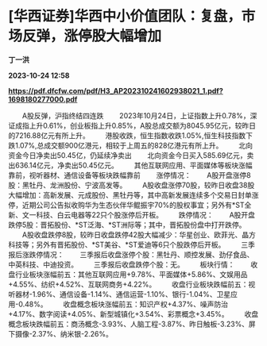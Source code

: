 # [华西证券]华西中小价值团队：复盘，市场反弹，涨停股大幅增加
**丁一洪**

**2023-10-24 12:58**

**https://pdf.dfcfw.com/pdf/H3_AP202310241602938021_1.pdf?1698180277000.pdf**

　　A股反弹，沪指终结四连跌 　　2023年10月24日，上证指数上升0.78%，深证成指上升0.61%，创业板指上升0.85%，A股总成交额为8045.95亿元，较昨日的7216.88亿元有所上升。 　　港股收跌，恒生指数收跌1.05%,恒生科技指数下跌1.07%,总成交额900亿港元，相较于上周五的828亿港元有所上升。 　　北向资金今日净卖出50.45亿，仍延续净卖出 　　北向资金今日买入585.69亿元，卖出636.14亿元，净卖出50.45亿元。 　　其他互联网应用、平面媒体等板块涨幅靠前，视听器材、通信设备等板块跌幅靠前 　　涨停情况： 　　A股开盘涨停8股：黑牡丹、龙洲股份、宁波高发等。 　　A股收盘涨停70股，较昨日收盘38股大幅增加：高新发展、元成股份、黑牡丹等，其中高新发展连续多个交易日封单涨停，近期公司公告拟收购华为生态伙伴华鲲振宇70%的股权事宜；另外有\*ST全新、文一科技、白云电器等22只个股涨停后开板。 　　跌停情况： 　　A股开盘跌停5股：晋拓股份、\*ST泛海、\*ST洲际等；其中，晋拓股份盘中打开跌停。 　　A股收盘跌停8股，较昨日收盘跌停42股大幅减少：华星创业、欧菲光、晶方科技等；另外有晋拓股份、\*ST美谷、\*ST爱迪等6只个股跌停后开板。 　　三季报后涨跌停情况： 　　三季报后收盘涨停个股：黑牡丹、顺控发展、劲仔食品、中英科技、中迪投资。 　　三季报后收盘跌停个股：无。 　　板块行情： 　　收盘行业板块涨幅前五：其他互联网应用+9.78%、平面媒体+5.86%、文娱用品+4.55%、纺织+4.52%、互联网商务+4.22%。 　　收盘行业板块跌幅前五：视听器材-1.96%、通信设备-1.14%、通信运营-1.10%、银行-1.04%、卫星应用-0.48%。 　　收盘概念板块涨幅前五：知识产权+4.37%、噪声防治+4.17%、数字阅读+4.05%、新型城镇化+3.54%、彩票概念+3.45%。 　　收盘概念板块跌幅前五：商汤概念-3.93%、人脑工程-3.87%、昨日触板-3.23%、屏下摄像-2.37%、纳米银-2.26%。